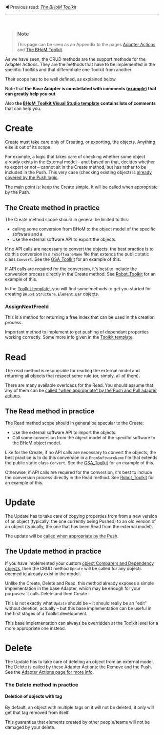 ◀️ Previous read: _[The BHoM Toolkit](https://github.com/BHoM/documentation/wiki/The-BHoM-Toolkit)_

___________________________________________________________________

<br/>

> ### Note
> This page can be seen as an Appendix to the pages [Adapter Actions](https://github.com/BHoM/documentation/wiki/Adapter-Actions) and [The BHoM Toolkit](https://github.com/BHoM/documentation/wiki/The-BHoM-Toolkit).


As we have seen, the CRUD methods are the support methods for the Adapter Actions. They are the methods that have to be implemented in the specific Toolkits and that differentiate one Toolkit from another.

Their scope has to be well defined, as explained below.

Note that **the Base Adapter is constellated with comments ([example](https://github.com/BHoM/BHoM_Adapter/blob/b5b35b8177901a4f1b1399ab86f7a21f7ffc9668/BHoM_Adapter/CRUD/IRead.cs#L35-L46)) that can greatly help you out**.

Also **the [BHoM_Toolkit Visual Studio template](https://github.com/BHoM/documentation/wiki/The-BHoM-Toolkit) contains lots of comments** that can help you.


# Create
Create must take care only of Creating, or exporting, the objects.
Anything else is out of its scope. 

For example, a logic that takes care of checking whether some object already exists in the External model – and, based on that, decides whether to export or not – cannot sit in the Create method, but has rather to be included in the Push. 
This very case (checking existing object) is [already covered by the Push logic](https://github.com/BHoM/documentation/wiki/Adapter-Actions/).

The main point is: keep the Create simple. It will be called when appropriate by the Push.

## The Create method in practice
The Create method scope should in general be limited to this:
- calling some conversion from BHoM to the object model of the specific software and a 
- Use the external software API to export the objects.

If no API calls are necessary to convert the objects, the best practice is to do this conversion in a `ToSoftwareName` file that extends the public static class `Convert`. See the [GSA_Toolkit](https://github.com/BHoM/GSA_Toolkit) for an example of this.

If API calls are required for the conversion, it's best to include the conversion process directly in the Create method. See [Robot_Toolkit](https://github.com/BHoM/Robot_Toolkit) for an example of this.

In the [Toolkit template](https://github.com/BHoM/documentation/wiki/The-BHoM-Toolkit), you will find some methods to get you started for creating `BH.oM.Structure.Element.Bar` objects.


### AssignNextFreeId

This is a method for returning a free index that can be used in the creation process. 

Important method to implement to get pushing of dependant properties working correctly. Some more info given in the [Toolkit template](https://github.com/BHoM/documentation/wiki/The-BHoM-Toolkit/). 



# Read
The read method is responsible for reading the external model and returning all objects that respect some rule (or, simply, all of them).

There are many available overloads for the Read. You should assume that any of them can be [called "when appropriate" by the Push and Pull adapter actions](https://github.com/BHoM/documentation/wiki/Adapter-Actions/).

## The Read method in practice
The Read method scope should in general be specular to the Create:
- Use the external software API to import the objects.
- Call some conversion from the object model of the specific software to the BHoM object model.

Like for the Create, if no API calls are necessary to convert the objects, the best practice is to do this conversion in a `FromSoftwareName` file that extends the public static class `Convert`. See the [GSA_Toolkit](https://github.com/BHoM/GSA_Toolkit) for an example of this.

Otherwise, if API calls are required for the conversion, it's best to include the conversion process directly in the Read method. See [Robot_Toolkit](https://github.com/BHoM/Robot_Toolkit) for an example of this.

# Update
The Update has to take care of copying properties from from a new version of an object (typically, the one currently being Pushed) to an old version of an object (typically, the one that has been Read from the external model). 

The update will be [called when appropriate by the Push](https://github.com/BHoM/documentation/wiki/Adapter-Actions/).

## The Update method in practice

If you have implemented your custom [object Comparers and Dependency objects](https://github.com/BHoM/documentation/wiki/The-BHoM-Toolkit#additional-methods-and-properties), then the CRUD method `Update` will be called for any objects deemed to already exist in the model. 

Unlike the Create, Delete and Read, this method already exposes a simple implementation in the base Adapter, which may be enough for your purposes: it calls Delete and then Create.

This is not exactly what `Update` should be – it should really be an "edit" without deletion, actually – but this base implementation can be useful in the first stages of a Toolkit development.

This base implementation can always be overridden at the Toolkit level for a more appropriate one instead.

# Delete
The Update has to take care of deleting an object from an external model.
The Delete is called by these Adapter Actions: the Remove and the Push. See the [Adapter Actions page for more info](https://github.com/BHoM/documentation/wiki/Adapter-Actions/).

### The Delete method in practice

#### Deletion of objects with tag
By default, an object with multiple tags on it will not be deleted; it only will get that tag removed from itself.

This guaranties that elements created by other people/teams will not be damaged by your delete.
